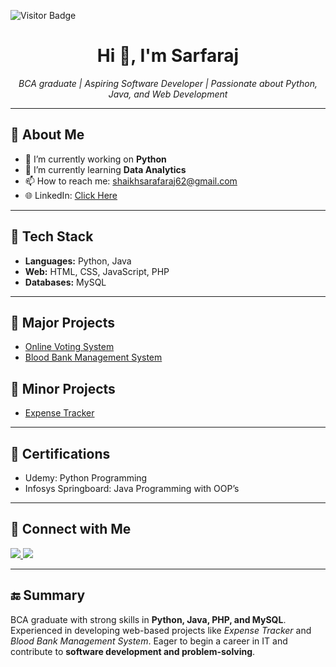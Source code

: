 
![Visitor Badge](https://visitor-badge.laobi.icu/badge?page_id=ShaikhSarfaraj2705)
<h1 align="center">Hi 👋, I'm Sarfaraj</h1>

<p align="center">
  <em>BCA graduate | Aspiring Software Developer | Passionate about Python, Java, and Web Development</em>
</p>

<hr/>

<h2>🚀 About Me</h2>
<ul>
  <li>🔭 I’m currently working on <b>Python</b></li>
  <li>🌱 I’m currently learning <b>Data Analytics</b></li>
  <li>📫 How to reach me: <a href="mailto:shaikhsarafaraj62@gmail.com">shaikhsarafaraj62@gmail.com</a></li>
  <li>🌐 LinkedIn: 
    <a href="https://www.linkedin.com/in/sarfaraj-shaikh-373387294" target="_blank">
      Click Here
    </a>
  </li>
</ul>

<hr/>

<h2>🔧 Tech Stack</h2>
<ul>
  <li><b>Languages:</b> Python, Java</li>
  <li><b>Web:</b> HTML, CSS, JavaScript, PHP</li>
  <li><b>Databases:</b> MySQL</li>
</ul>

<hr/>

<h2>📂 Major Projects</h2>
<ul>
  <li><a href="https://github.com/ShaikhSarfaraj2705/online_voting_system" target="_blank">Online Voting System</a></li>
  <li><a href="https://github.com/ShaikhSarfaraj2705/BBDMS-Project-PHP-V2.4" target="_blank">Blood Bank Management System</a></li>
</ul>

<h2>📂 Minor Projects</h2>
<ul>
  <li><a href="https://github.com/ShaikhSarfaraj2705/expense-tracker" target="_blank">Expense Tracker</a></li>
</ul>

<hr/>

<h2>📜 Certifications</h2>
<ul>
  <li>Udemy: Python Programming</li>
  <li>Infosys Springboard: Java Programming with OOP’s</li>
</ul>

<hr/>

<h2>🤝 Connect with Me</h2>
<p>
  <a href="mailto:shaikhsarafaraj62@gmail.com">
    <img src="https://img.shields.io/badge/Gmail-D14836?style=for-the-badge&logo=gmail&logoColor=white" />
  </a>
  <a href="https://www.linkedin.com/in/sarfaraj-shaikh-373387294" target="_blank">
    <img src="https://img.shields.io/badge/LinkedIn-0A66C2?style=for-the-badge&logo=linkedin&logoColor=white" />
  </a>
</p>

<hr/>

<h2>🔚 Summary</h2>
<p>
  BCA graduate with strong skills in <b>Python, Java, PHP, and MySQL</b>. Experienced in developing web-based projects like 
  <i>Expense Tracker</i> and <i>Blood Bank Management System</i>. Eager to begin a career in IT and contribute to 
  <b>software development and problem-solving</b>.
</p>

